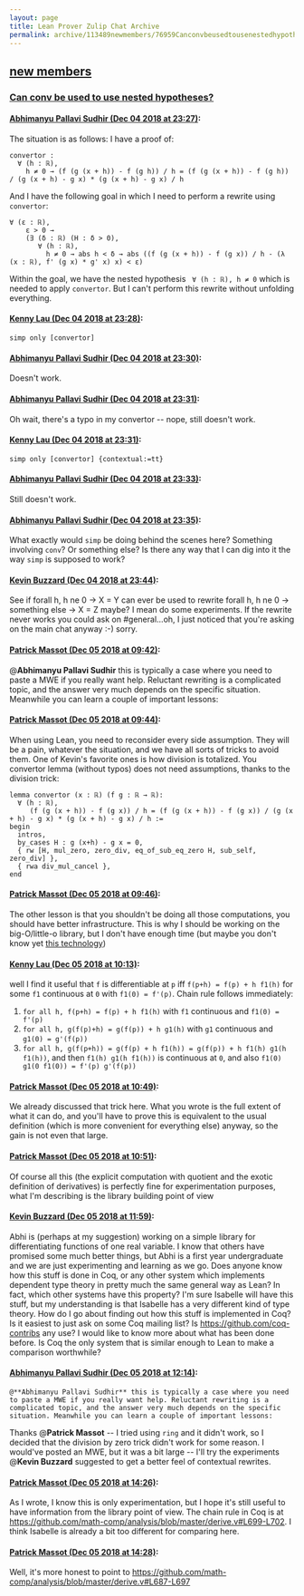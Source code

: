 ```yaml
---
layout: page
title: Lean Prover Zulip Chat Archive 
permalink: archive/113489newmembers/76959Canconvbeusedtousenestedhypotheses.html
---
```


## [new members](index.html)
### [Can conv be used to use nested hypotheses?](76959Canconvbeusedtousenestedhypotheses.html)

#### [Abhimanyu Pallavi Sudhir (Dec 04 2018 at 23:27)](https://leanprover.zulipchat.com/#narrow/stream/113489-new%20members/topic/Can%20conv%20be%20used%20to%20use%20nested%20hypotheses%3F/near/150884801):
The situation is as follows: I have a proof of:
```lean
convertor :
  ∀ (h : ℝ),
    h ≠ 0 → (f (g (x + h)) - f (g h)) / h = (f (g (x + h)) - f (g h)) / (g (x + h) - g x) * (g (x + h) - g x) / h
```
And I have the following goal in which I need to perform a rewrite using `convertor`:
```lean
∀ (ε : ℝ),
    ε > 0 →
    (∃ (δ : ℝ) (H : δ > 0),
       ∀ (h : ℝ),
         h ≠ 0 → abs h < δ → abs ((f (g (x + h)) - f (g x)) / h - (λ (x : ℝ), f' (g x) * g' x) x) < ε)
```

Within the goal, we have the nested hypothesis ` ∀ (h : ℝ), h ≠ 0` which is needed to apply `convertor`. But I can't perform this rewrite without unfolding everything.

#### [Kenny Lau (Dec 04 2018 at 23:28)](https://leanprover.zulipchat.com/#narrow/stream/113489-new%20members/topic/Can%20conv%20be%20used%20to%20use%20nested%20hypotheses%3F/near/150884874):
`simp only [convertor]`

#### [Abhimanyu Pallavi Sudhir (Dec 04 2018 at 23:30)](https://leanprover.zulipchat.com/#narrow/stream/113489-new%20members/topic/Can%20conv%20be%20used%20to%20use%20nested%20hypotheses%3F/near/150885042):
Doesn't work.

#### [Abhimanyu Pallavi Sudhir (Dec 04 2018 at 23:31)](https://leanprover.zulipchat.com/#narrow/stream/113489-new%20members/topic/Can%20conv%20be%20used%20to%20use%20nested%20hypotheses%3F/near/150885084):
Oh wait, there's a typo in my convertor -- nope, still doesn't work.

#### [Kenny Lau (Dec 04 2018 at 23:31)](https://leanprover.zulipchat.com/#narrow/stream/113489-new%20members/topic/Can%20conv%20be%20used%20to%20use%20nested%20hypotheses%3F/near/150885093):
`simp only [convertor] {contextual:=tt}`

#### [Abhimanyu Pallavi Sudhir (Dec 04 2018 at 23:33)](https://leanprover.zulipchat.com/#narrow/stream/113489-new%20members/topic/Can%20conv%20be%20used%20to%20use%20nested%20hypotheses%3F/near/150885178):
Still doesn't work.

#### [Abhimanyu Pallavi Sudhir (Dec 04 2018 at 23:35)](https://leanprover.zulipchat.com/#narrow/stream/113489-new%20members/topic/Can%20conv%20be%20used%20to%20use%20nested%20hypotheses%3F/near/150885310):
What exactly would `simp` be doing behind the scenes here? Something involving `conv`? Or something else? Is there any way that I can dig into it the way `simp` is supposed to work?

#### [Kevin Buzzard (Dec 04 2018 at 23:44)](https://leanprover.zulipchat.com/#narrow/stream/113489-new%20members/topic/Can%20conv%20be%20used%20to%20use%20nested%20hypotheses%3F/near/150885899):
See if forall h, h ne 0 -> X = Y can ever be used to rewrite forall h, h ne 0 -> something else -> X = Z maybe?  I mean do some experiments. If the rewrite never works you could ask on #general...oh, I just noticed that you're asking on the main chat anyway :-) sorry.

#### [Patrick Massot (Dec 05 2018 at 09:42)](https://leanprover.zulipchat.com/#narrow/stream/113489-new%20members/topic/Can%20conv%20be%20used%20to%20use%20nested%20hypotheses%3F/near/150912877):
@**Abhimanyu Pallavi Sudhir** this is typically a case where you need to paste a MWE if you really want help. Reluctant rewriting is a complicated topic, and the answer very much depends on the specific situation. Meanwhile you can learn a couple of important lessons:

#### [Patrick Massot (Dec 05 2018 at 09:44)](https://leanprover.zulipchat.com/#narrow/stream/113489-new%20members/topic/Can%20conv%20be%20used%20to%20use%20nested%20hypotheses%3F/near/150912960):
When using Lean, you need to reconsider every side assumption. They will be a pain, whatever the situation, and we have all sorts of tricks to avoid them. One of Kevin's favorite ones is how division is totalized. You convertor lemma (without typos) does not need assumptions, thanks to the division trick:
```lean
lemma convertor (x : ℝ) (f g : ℝ → ℝ):
  ∀ (h : ℝ),
     (f (g (x + h)) - f (g x)) / h = (f (g (x + h)) - f (g x)) / (g (x + h) - g x) * (g (x + h) - g x) / h :=
begin
  intros,
  by_cases H : g (x+h) - g x = 0,
  { rw [H, mul_zero, zero_div, eq_of_sub_eq_zero H, sub_self, zero_div] },
  { rwa div_mul_cancel },
end
```

#### [Patrick Massot (Dec 05 2018 at 09:46)](https://leanprover.zulipchat.com/#narrow/stream/113489-new%20members/topic/Can%20conv%20be%20used%20to%20use%20nested%20hypotheses%3F/near/150913069):
The other lesson is that you shouldn't be doing all those computations, you should have better infrastructure. This is why I should be working on the big-O/little-o library, but I don't have enough time (but maybe you don't know yet [this technology](https://en.wikipedia.org/wiki/Big_O_notation))

#### [Kenny Lau (Dec 05 2018 at 10:13)](https://leanprover.zulipchat.com/#narrow/stream/113489-new%20members/topic/Can%20conv%20be%20used%20to%20use%20nested%20hypotheses%3F/near/150914237):
well I find it useful that `f` is differentiable at `p` iff `f(p+h) = f(p) + h f1(h)` for some `f1` continuous at `0` with `f1(0) = f'(p)`. Chain rule follows immediately:
1. `for all h, f(p+h) = f(p) + h f1(h)` with `f1` continuous and `f1(0) = f'(p)`
2. `for all h, g(f(p)+h) = g(f(p)) + h g1(h)` with `g1` continuous and `g1(0) = g'(f(p))`
3. `for all h, g(f(p+h)) = g(f(p) + h f1(h)) = g(f(p)) + h f1(h) g1(h f1(h))`, and then `f1(h) g1(h f1(h))` is continuous at `0`, and also `f1(0) g1(0 f1(0)) = f'(p) g'(f(p))`

#### [Patrick Massot (Dec 05 2018 at 10:49)](https://leanprover.zulipchat.com/#narrow/stream/113489-new%20members/topic/Can%20conv%20be%20used%20to%20use%20nested%20hypotheses%3F/near/150915954):
We already discussed that trick here. What you wrote is the full extent of what it can do, and you'll have to prove this is equivalent to the usual definition (which is more convenient for everything else) anyway, so the gain is not even that large.

#### [Patrick Massot (Dec 05 2018 at 10:51)](https://leanprover.zulipchat.com/#narrow/stream/113489-new%20members/topic/Can%20conv%20be%20used%20to%20use%20nested%20hypotheses%3F/near/150916063):
Of course all this (the explicit computation with quotient and the exotic definition of derivatives) is perfectly fine for experimentation purposes, what I'm describing is the library building point of view

#### [Kevin Buzzard (Dec 05 2018 at 11:59)](https://leanprover.zulipchat.com/#narrow/stream/113489-new%20members/topic/Can%20conv%20be%20used%20to%20use%20nested%20hypotheses%3F/near/150919265):
Abhi is (perhaps at my suggestion) working on a simple library for differentiating functions of one real variable. I know that others have promised some much better things, but Abhi is a first year undergraduate and we are just experimenting and learning as we go. Does anyone know how this stuff is done in Coq, or any other system which implements dependent type theory in pretty much the same general way as Lean? In fact, which other systems have this property? I'm sure Isabelle will have this stuff, but my understanding is that Isabelle has a very different kind of type theory. How do I go about finding out how this stuff is implemented in Coq? Is it easiest to just ask on some Coq mailing list? Is https://github.com/coq-contribs any use? I would like to know more about what has been done before. Is Coq the only system that is similar enough to Lean to make a comparison worthwhile?

#### [Abhimanyu Pallavi Sudhir (Dec 05 2018 at 12:14)](https://leanprover.zulipchat.com/#narrow/stream/113489-new%20members/topic/Can%20conv%20be%20used%20to%20use%20nested%20hypotheses%3F/near/150920025):
```quote
@**Abhimanyu Pallavi Sudhir** this is typically a case where you need to paste a MWE if you really want help. Reluctant rewriting is a complicated topic, and the answer very much depends on the specific situation. Meanwhile you can learn a couple of important lessons:
```
 Thanks @**Patrick Massot** -- I tried using `ring` and it didn't work, so I decided that the division by zero trick didn't work for some reason. I would've posted an MWE, but it was a bit large -- I'll try the experiments @**Kevin Buzzard** suggested to get a better feel of contextual rewrites.

#### [Patrick Massot (Dec 05 2018 at 14:26)](https://leanprover.zulipchat.com/#narrow/stream/113489-new%20members/topic/Can%20conv%20be%20used%20to%20use%20nested%20hypotheses%3F/near/150927121):
As I wrote, I know this is only experimentation, but I hope it's still useful to have information from the library point of view. The chain rule in Coq is at https://github.com/math-comp/analysis/blob/master/derive.v#L699-L702. I think Isabelle is already a bit too different for comparing here.

#### [Patrick Massot (Dec 05 2018 at 14:28)](https://leanprover.zulipchat.com/#narrow/stream/113489-new%20members/topic/Can%20conv%20be%20used%20to%20use%20nested%20hypotheses%3F/near/150927255):
Well, it's more honest to point to https://github.com/math-comp/analysis/blob/master/derive.v#L687-L697

